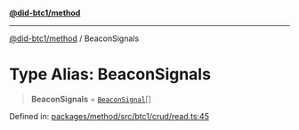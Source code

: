 [**@did-btc1/method**](../README.md)

***

[@did-btc1/method](../globals.md) / BeaconSignals

# Type Alias: BeaconSignals

> **BeaconSignals** = [`BeaconSignal`](../interfaces/BeaconSignal.md)[]

Defined in: [packages/method/src/btc1/crud/read.ts:45](https://github.com/dcdpr/did-btc1-js/blob/4ab6f9915d95beed9bc633644c9db1539395f512/packages/method/src/btc1/crud/read.ts#L45)
